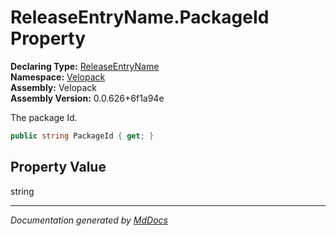 ﻿<!--  
  <auto-generated>   
    The contents of this file were generated by a tool.  
    Changes to this file may be list if the file is regenerated  
  </auto-generated>   
-->

# ReleaseEntryName.PackageId Property

**Declaring Type:** [ReleaseEntryName](../index.md)  
**Namespace:** [Velopack](../../index.md)  
**Assembly:** Velopack  
**Assembly Version:** 0.0.626+6f1a94e

 The package Id. 

```csharp
public string PackageId { get; }
```

## Property Value

string

___

*Documentation generated by [MdDocs](https://github.com/ap0llo/mddocs)*
